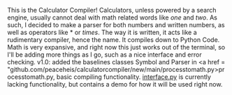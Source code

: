 This is the Calculator Compiler! Calculators, unless powered by a search engine, usually cannot deal with math related words like <i>one</i> and <i>two</i>. 
As such, I decided to make a parser for both numbers and written numbers, as well as operators like * or <i>times</i>. 
The way it is written, it acts like a rudimentary compiler, hence the name. It compiles down to Python Code. 
Math is very expansive, and right now this just works out of the terminal, so I'll be adding more things as I go, such as a nice interface and error checking. 
v1.0: added the baselines classes Symbol and Parser in <a href = "github.com/peaceheis/calculatorcompiler/new/main/processtomath.py>processtomath.py</a>, basic 
compiling functionality. <a href = "interface.py">interface.py</a> is currently lacking functionality, but contains a demo for how it will be used right now.

